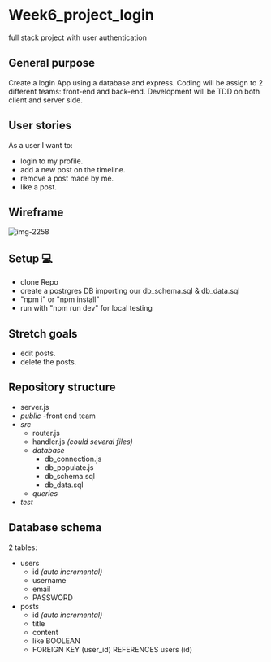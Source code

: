 # Week6_project_login
full stack project with user authentication

## General purpose
Create a login App using a database and express.
Coding will be assign to 2 different teams: front-end and back-end.
Development will be TDD on both client and server side.

## User stories
As a user I want to:
- login to my profile.
- add a new post on the timeline.
- remove a post made by me.
- like a post.

## Wireframe
![img-2258](https://user-images.githubusercontent.com/19515855/37418843-6e80c7fc-27b3-11e8-8818-7ed3445eb298.JPG)

## Setup 💻
- clone Repo
- create a postrgres DB importing our db_schema.sql & db_data.sql
- "npm i" or "npm install"
- run with "npm run dev" for local testing


## Stretch goals
- edit posts.
- delete the posts.


## Repository structure

- server.js
- _public_
  -front end team
- _src_
  - router.js
  - handler.js _(could several files)_
  - _database_
    - db_connection.js
    - db_populate.js
    - db_schema.sql
    - db_data.sql
  - _queries_
- _test_

## Database schema
2 tables:
- users
  - id _(auto incremental)_
  - username
  - email
  - PASSWORD
- posts
  - id _(auto incremental)_
  - title
  - content
  - like BOOLEAN
  - FOREIGN KEY (user_id) REFERENCES users (id)
